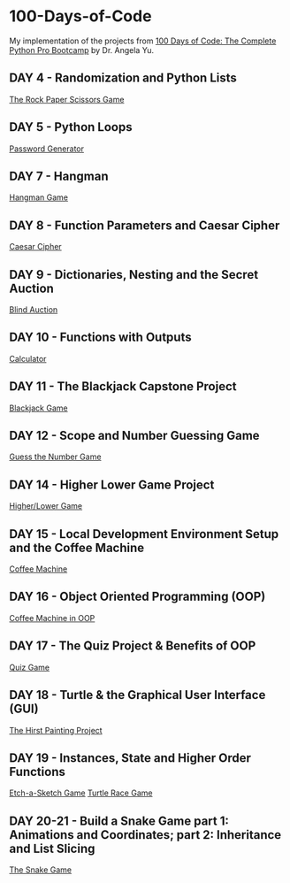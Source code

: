 # 100-Days-of-Code

My implementation of the projects from [100 Days of Code: The Complete Python Pro Bootcamp](https://www.udemy.com/course/100-days-of-code/
) by Dr. Angela Yu.

## DAY 4 - Randomization and Python Lists
[The Rock Paper Scissors Game](https://github.com/Yulia-Didun/100-Days-of-Code/blob/main/DAY%204%20(Rock%20Paper%20Scissors%20Game)/main.py)


## DAY 5 - Python Loops
[Password Generator](https://github.com/Yulia-Didun/100-Days-of-Code/blob/main/DAY%205%20(Password%20Generator)/main.py)


## DAY 7 - Hangman
[Hangman Game](https://github.com/Yulia-Didun/100-Days-of-Code/tree/main/DAY%207%20(Hangman%20Game))


## DAY 8 - Function Parameters and Caesar Cipher
[Caesar Cipher](https://github.com/Yulia-Didun/100-Days-of-Code/tree/main/DAY%208%20(Caesar%20Cipher))


## DAY 9 - Dictionaries, Nesting and the Secret Auction
[Blind Auction](https://github.com/Yulia-Didun/100-Days-of-Code/tree/main/DAY%209%20(Blind%20Auction))


## DAY 10 - Functions with Outputs
[Calculator](https://github.com/Yulia-Didun/100-Days-of-Code/tree/main/DAY%2010%20(Calculator))


## DAY 11 - The Blackjack Capstone Project
[Blackjack Game](https://github.com/Yulia-Didun/100-Days-of-Code/tree/main/DAY%2011%20(Blackjack%20Game))


## DAY 12 - Scope and Number Guessing Game
[Guess the Number Game](https://github.com/Yulia-Didun/100-Days-of-Code/tree/main/DAY%2012%20(Guess%20The%20Number%20Game))


## DAY 14 - Higher Lower Game Project
[Higher/Lower Game](https://github.com/Yulia-Didun/100-Days-of-Code/tree/main/DAY%2014%20(Higher%20Lower%20Game))


## DAY 15 - Local Development Environment Setup and the Coffee Machine 
[Coffee Machine](https://github.com/Yulia-Didun/100-Days-of-Code/tree/main/DAY%2015%20(Coffee%20Machine))


## DAY 16 - Object Oriented Programming (OOP)
[Coffee Machine in OOP](https://github.com/Yulia-Didun/100-Days-of-Code/tree/main/DAY%2016%20(Coffee%20Machine%20in%20OOP))


## DAY 17 - The Quiz Project & Benefits of OOP
[Quiz Game](https://github.com/Yulia-Didun/100-Days-of-Code/tree/main/DAY%2017%20(Quiz%20Game))


## DAY 18 - Turtle & the Graphical User Interface (GUI)
[The Hirst Painting Project](https://github.com/Yulia-Didun/100-Days-of-Code/blob/main/DAY%2018%20(The%20Hirst%20Painting)/main.py)


## DAY 19 - Instances, State and Higher Order Functions
[Etch-a-Sketch Game](https://github.com/Yulia-Didun/100-Days-of-Code/blob/main/DAY%2019%20(Turtle%20Race%20and%20Etch-a-Sketch%20Games)/etch_a_sketch.py)
[Turtle Race Game](https://github.com/Yulia-Didun/100-Days-of-Code/blob/main/DAY%2019%20(Turtle%20Race%20and%20Etch-a-Sketch%20Games)/turtle_race.py)


## DAY 20-21 - Build a Snake Game part 1: Animations and Coordinates; part 2: Inheritance and List Slicing
[The Snake Game](https://github.com/Yulia-Didun/100-Days-of-Code/tree/main/DAY%2020-21%20(The%20Snake%20Game))

